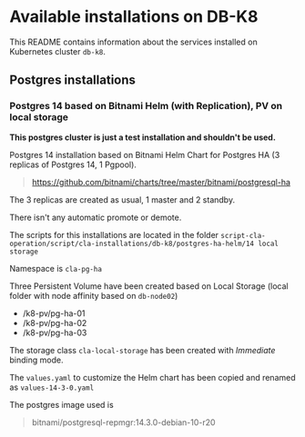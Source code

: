 # Available installations on DB-K8

This README contains information about the services installed on Kubernetes cluster `db-k8`.

## Postgres installations

### Postgres 14 based on Bitnami Helm (with Replication), PV on local storage

**This postgres cluster is just a test installation and shouldn't be used.**

Postgres 14 installation based on Bitnami Helm Chart for Postgres HA (3 replicas of Postgres 14, 1 Pgpool).

> https://github.com/bitnami/charts/tree/master/bitnami/postgresql-ha

The 3 replicas are created as usual, 1 master and 2 standby.

There isn't any automatic promote or demote.

The scripts for this installations are located in the folder 
`script-cla-operation/script/cla-installations/db-k8/postgres-ha-helm/14 local storage`

Namespace is `cla-pg-ha`

Three Persistent Volume have been created based on Local Storage (local folder with node affinity based on `db-node02`)
- /k8-pv/pg-ha-01
- /k8-pv/pg-ha-02
- /k8-pv/pg-ha-03

The storage class `cla-local-storage` has been created with _Immediate_ binding mode.

The `values.yaml` to customize the Helm chart has been copied and renamed as `values-14-3-0.yaml`

The postgres image used is 
> bitnami/postgresql-repmgr:14.3.0-debian-10-r20